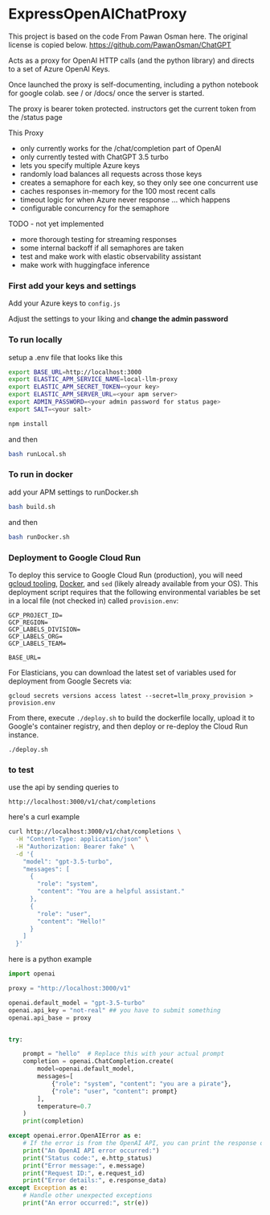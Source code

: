 # ExpressOpenAIChatProxy

This project is based on the code From Pawan Osman here. The original license
is copied below.
https://github.com/PawanOsman/ChatGPT

Acts as a proxy for OpenAI HTTP calls (and the python library) and directs to a set of Azure OpenAI Keys.

Once launched the proxy is self-documenting, including a python notebook for google colab.  see / or /docs/ once the server is started.

The proxy is bearer token protected. instructors get the current token from the /status page

This Proxy
* only currently works for the /chat/completion part of OpenAI
* only currently tested with ChatGPT 3.5 turbo
* lets you specify multiple Azure keys
* randomly load balances all requests across those keys
* creates a semaphore for each key, so they only see one concurrent use
* caches responses in-memory for the 100 most recent calls
* timeout logic for when Azure never response ... which happens
* configurable concurrency for the semaphore

TODO - not yet implemented
* more thorough testing for streaming responses
* some internal backoff if all semaphores are taken
* test and make work with elastic observability assistant
* make work with huggingface inference


### First add your keys and settings

Add your Azure keys to ```config.js```

Adjust the settings to your liking and **change the  admin password**



### To run locally

setup a .env file that looks like this
```bash
export BASE_URL=http://localhost:3000
export ELASTIC_APM_SERVICE_NAME=local-llm-proxy
export ELASTIC_APM_SECRET_TOKEN=<your key>
export ELASTIC_APM_SERVER_URL=<your apm server>
export ADMIN_PASSWORD=<your admin password for status page>
export SALT=<your salt>
```

```bash
npm install
```

and then

```bash
bash runLocal.sh
```


### To run in docker

add your APM settings to runDocker.sh


```bash
bash build.sh
```

and then

```bash
bash runDocker.sh
```

### Deployment to Google Cloud Run

To deploy this service to Google Cloud Run (production), you will need [gcloud tooling](https://cloud.google.com/sdk/gcloud), [Docker](https://www.docker.com/products/docker-desktop/), and `sed` (likely already available from your OS). This deployment script requires that the following environmental variables be set in a local file (not checked in) called `provision.env`:

```
GCP_PROJECT_ID=
GCP_REGION=
GCP_LABELS_DIVISION=
GCP_LABELS_ORG=
GCP_LABELS_TEAM=

BASE_URL=
```

For Elasticians, you can download the latest set of variables used for deployment from Google Secrets via:
```
gcloud secrets versions access latest --secret=llm_proxy_provision > provision.env
```

From there, execute `./deploy.sh` to build the dockerfile locally, upload it to Google's container registry, and then deploy or re-deploy the Cloud Run instance.

```
./deploy.sh
```

### to test

use the api by sending queries to

```
http://localhost:3000/v1/chat/completions
```


here's a curl example

```bash
curl http://localhost:3000/v1/chat/completions \
  -H "Content-Type: application/json" \
  -H "Authorization: Bearer fake" \
  -d '{
    "model": "gpt-3.5-turbo",
    "messages": [
      {
        "role": "system",
        "content": "You are a helpful assistant."
      },
      {
        "role": "user",
        "content": "Hello!"
      }
    ]
  }'

```


here is a python example

```python
import openai

proxy = "http://localhost:3000/v1"

openai.default_model = "gpt-3.5-turbo"
openai.api_key = "not-real" ## you have to submit something
openai.api_base = proxy


try:

    prompt = "hello"  # Replace this with your actual prompt
    completion = openai.ChatCompletion.create(
        model=openai.default_model,
        messages=[
            {"role": "system", "content": "you are a pirate"},
            {"role": "user", "content": prompt}
        ],
        temperature=0.7
    )
    print(completion)

except openai.error.OpenAIError as e:
    # If the error is from the OpenAI API, you can print the response details
    print("An OpenAI API error occurred:")
    print("Status code:", e.http_status)
    print("Error message:", e.message)
    print("Request ID:", e.request_id)
    print("Error details:", e.response_data)
except Exception as e:
    # Handle other unexpected exceptions
    print("An error occurred:", str(e))
```

